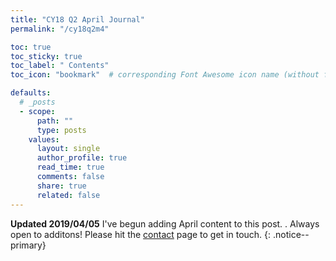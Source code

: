 ```yaml
---
title: "CY18 Q2 April Journal"
permalink: "/cy18q2m4" 

toc: true
toc_sticky: true
toc_label: " Contents"
toc_icon: "bookmark"  # corresponding Font Awesome icon name (without fa prefix)

defaults:
  # _posts
  - scope:
      path: ""
      type: posts
    values:
      layout: single
      author_profile: true
      read_time: true
      comments: false
      share: true
      related: false
---
```

**Updated 2019/04/05** I've begun adding April content to this post. . Always open to additons! Please hit the [contact](https://cryptowords.github.io/contact/) page to get in touch.
{: .notice--primary}
